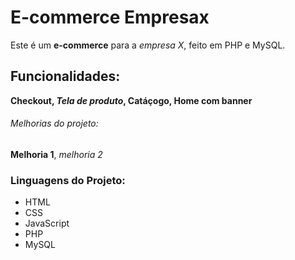# E-commerce Empresax

Este é um **e-commerce** para a *empresa X*, feito em PHP e MySQL.

## Funcionalidades:

**Checkout, _Tela de produto_, Catáçogo, Home com banner**

###### Melhorias do projeto:

__Melhoria 1__, _melhoria 2_

### Linguagens do Projeto:

* HTML
* CSS
* JavaScript
* PHP
* MySQL